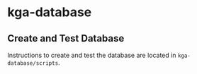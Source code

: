 # kga-database

## Create and Test Database
Instructions to create and test the database are located in `kga-database/scripts`.
